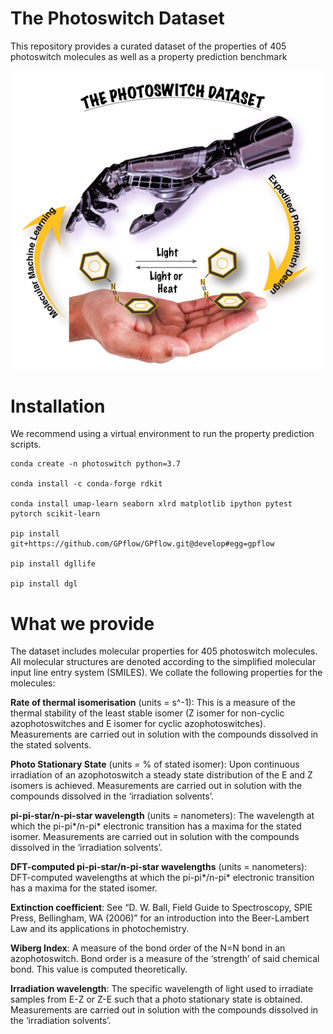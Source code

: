 # The Photoswitch Dataset

This repository provides a curated dataset of the properties of 405 photoswitch molecules as well as a property prediction benchmark 

<p align="center">
  <img src="photoswitch-logo.png" width="500" title="logo">
</p>

# Installation

We recommend using a virtual environment to run the property prediction scripts.

```
conda create -n photoswitch python=3.7

conda install -c conda-forge rdkit

conda install umap-learn seaborn xlrd matplotlib ipython pytest pytorch scikit-learn

pip install git+https://github.com/GPflow/GPflow.git@develop#egg=gpflow

pip install dgllife

pip install dgl
```

# What we provide

The dataset includes molecular properties for 405 photoswitch molecules. 
All molecular structures are denoted according to the simplified molecular input line entry system (SMILES). We collate
the following properties for the molecules:

**Rate of thermal isomerisation** (units = s^-1): This is a measure of the thermal stability of the least stable 
isomer (Z isomer for non-cyclic azophotoswitches and E isomer for cyclic azophotoswitches). Measurements are carried out 
in solution with the compounds dissolved in the stated solvents.

**Photo Stationary State** (units = % of stated isomer): Upon continuous irradiation of an azophotoswitch a 
steady state distribution of the E and Z isomers is achieved. Measurements are carried out in solution with the 
compounds dissolved in the ‘irradiation solvents’.

**pi-pi-star/n-pi-star wavelength** (units = nanometers): The wavelength at which the pi-pi*/n-pi* electronic transition 
has a maxima for the stated isomer. Measurements are carried out in solution with the compounds dissolved in the 
‘irradiation solvents’.

**DFT-computed pi-pi-star/n-pi-star wavelengths** (units = nanometers): DFT-computed wavelengths at which the
pi-pi*/n-pi* electronic transition has a maxima for the stated isomer.

**Extinction coefficient**: See “D. W. Ball, Field Guide to Spectroscopy, SPIE Press, Bellingham, WA (2006)” 
for an introduction into the Beer-Lambert Law and its applications in photochemistry.

**Wiberg Index**: A measure of the bond order of the N=N bond in an azophotoswitch. Bond order is a measure of the 
‘strength’ of said chemical bond. This value is computed theoretically.

**Irradiation wavelength**: The specific wavelength of light used to irradiate samples from E-Z or Z-E such that 
a photo stationary state is obtained. Measurements are carried out in solution with the compounds dissolved in the 
‘irradiation solvents’.


